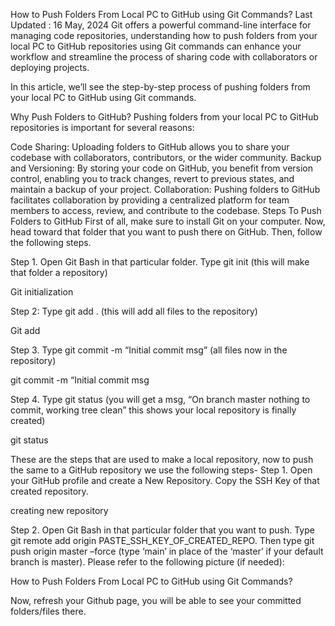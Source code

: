 How to Push Folders From Local PC to GitHub using Git Commands?
Last Updated : 16 May, 2024
Git offers a powerful command-line interface for managing code repositories, understanding how to push folders from your local PC to GitHub repositories using Git commands can enhance your workflow and streamline the process of sharing code with collaborators or deploying projects.

In this article, we’ll see the step-by-step process of pushing folders from your local PC to GitHub using Git commands.

Why Push Folders to GitHub?
Pushing folders from your local PC to GitHub repositories is important for several reasons:

Code Sharing: Uploading folders to GitHub allows you to share your codebase with collaborators, contributors, or the wider community.
Backup and Versioning: By storing your code on GitHub, you benefit from version control, enabling you to track changes, revert to previous states, and maintain a backup of your project.
Collaboration: Pushing folders to GitHub facilitates collaboration by providing a centralized platform for team members to access, review, and contribute to the codebase.
Steps To Push Folders to GitHub
First of all, make sure to install Git on your computer. Now, head toward that folder that you want to push there on GitHub. Then, follow the following steps. 

Step 1. Open Git Bash in that particular folder. Type git init (this will make that folder a repository)


Git initialization

Step 2: Type git add . (this will add all files to the repository)


Git add

Step 3. Type git commit -m “Initial commit msg” (all files now in the repository)


git commit -m “Initial commit msg

Step 4. Type git status (you will get a msg, “On branch master nothing to commit, working tree clean” this shows your local repository is finally created)


git status

These are the steps that are used to make a local repository, now to push the same to a GitHub repository we use the following steps-
Step 1. Open your GitHub profile and create a New Repository. Copy the SSH Key of that created repository.


creating new repository

Step 2. Open Git Bash in that particular folder that you want to push. Type git remote add origin PASTE_SSH_KEY_OF_CREATED_REPO. Then type git push origin master –force (type ‘main’ in place of the ‘master’ if your default branch is master). Please refer to the following picture (if needed):


How to Push Folders From Local PC to GitHub using Git Commands?

Now, refresh your Github page, you will be able to see your committed folders/files there.